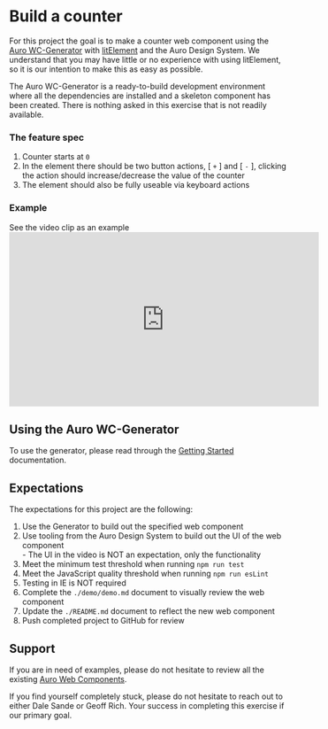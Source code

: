 # Build a counter

For this project the goal is to make a counter web component using the [Auro WC-Generator](/getting-started/developers/generator/install) with [litElement](https://lit-element.polymer-project.org/) and the Auro Design System. We understand that you may have little or no experience with using litElement, so it is our intention to make this as easy as possible.

The Auro WC-Generator is a ready-to-build development environment where all the dependencies are installed and a skeleton component has been created. There is nothing asked in this exercise that is not readily available.

### The feature spec

1. Counter starts at `0`
1. In the element there should be two button actions, \[ `+` \] and \[ `-` \], clicking the action should increase/decrease the value of the counter
1. The element should also be fully useable via keyboard actions

### Example

<auro-accordion noProfile lowProfile justifyLeft>
<span slot="trigger">See the video clip as an example</span>
<iframe
  width="560"
  height="315"
  src="https://coryrylan.com/assets/video/posts/2018-08-28-introduction-to-web-components/example-web-component.mp4"
  frameborder="0"
  allow="accelerometer; clipboard-write; encrypted-media; gyroscope;"
  allowfullscreen>
</iframe>
</auro-accordion>

## Using the Auro WC-Generator

To use the generator, please read through the [Getting Started](https://auro.alaskaair.com/getting-started/developers/generator/getting-started) documentation.

## Expectations

The expectations for this project are the following:

1. Use the Generator to build out the specified web component
1. Use tooling from the Auro Design System to build out the UI of the web component<br>
  \- The UI in the video is NOT an expectation, only the functionality<br>
1. Meet the minimum test threshold when running `npm run test`
1. Meet the JavaScript quality threshold when running `npm run esLint`
1. Testing in IE is NOT required
1. Complete the `./demo/demo.md` document to visually review the web component
1. Update the `./README.md` document to reflect the new web component
1. Push completed project to GitHub for review

## Support

If you are in need of examples, please do not hesitate to review all the existing [Auro Web Components](https://auro.alaskaair.com/component-status).

If you find yourself completely stuck, please do not hesitate to reach out to either Dale Sande or Geoff Rich. Your success in completing this exercise if our primary goal.
